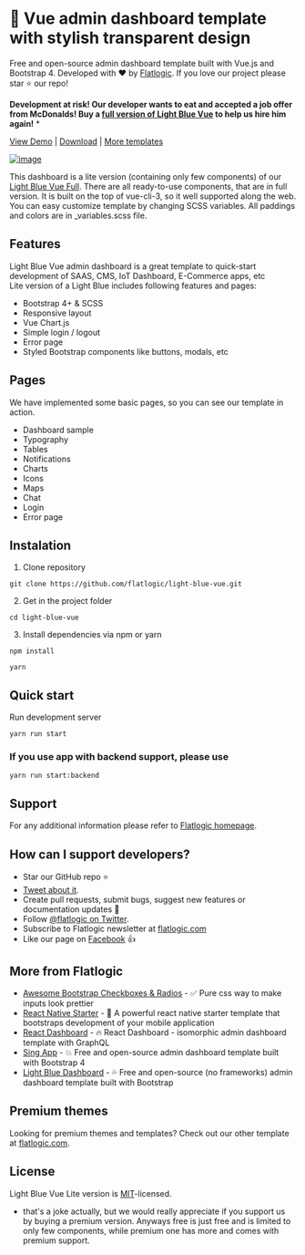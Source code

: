 # 🤘 Vue admin dashboard template with stylish transparent design

Free and open-source admin dashboard template built with Vue.js and Bootstrap 4. Developed with ❤️ by [Flatlogic](https://flatlogic.com/). If you love our project please star ⭐️ our repo!

**Development at risk! Our developer wants to eat and accepted a job offer from McDonalds! Buy a [full version of Light Blue Vue](https://flatlogic.com/admin-dashboards/light-blue-vue/) to help us hire him again!** *

[View Demo](https://flatlogic.com/admin-dashboards/light-blue-vue-lite/demo) | [Download](https://github.com/flatlogic/light-blue-vue-admin/archive/master.zip) | [More templates](https://flatlogic.com/admin-dashboards)

[![image](https://user-images.githubusercontent.com/1212194/54691119-c3172500-4b33-11e9-8f2f-1a5e1610dbc5.png)](https://flatlogic.com/admin-dashboards/light-blue-vue-lite/demo)

This dashboard is a lite version (containing only few components) of our [Light Blue Vue Full](https://flatlogic.com/admin-dashboards/light-blue-vue). There are all ready-to-use components, that are in full version. It is built on the top of vue-cli-3, so it well supported along the web. You can easy customize template by changing SCSS variables. All paddings and colors are in _variables.scss file.

## Features

Light Blue Vue admin dashboard is a great template to quick-start development of SAAS, CMS, IoT Dashboard, E-Commerce apps, etc  
Lite version of a Light Blue includes following features and pages:

* Bootstrap 4+ & SCSS
* Responsive layout
* Vue Chart.js
* Simple login / logout 
* Error page
* Styled Bootstrap components like buttons, modals, etc


## Pages
We have implemented some basic pages, so you can see our template in action.

* Dashboard sample
* Typography
* Tables
* Notifications
* Charts
* Icons
* Maps
* Chat
* Login
* Error page

## Instalation 

1. Clone repository
```shell
git clone https://github.com/flatlogic/light-blue-vue.git
```
2. Get in the project folder
```shell
cd light-blue-vue
```
3. Install dependencies via npm or yarn
```shell
npm install
```
```shell
yarn
```

## Quick start
Run development server
```shell
yarn run start
```

### If you use app with backend support, please use
```
yarn run start:backend
```

## Support
For any additional information please refer to [Flatlogic homepage](https://flatlogic.com).

## How can I support developers?
- Star our GitHub repo :star:
- [Tweet about it](https://twitter.com/intent/tweet?text=Amazing%20dashboard%20built%20with%20%23VueJS%20and%20%23Bootstrap!&url=https://github.com/flatlogic/light-blue-vue&via=flatlogic).
- Create pull requests, submit bugs, suggest new features or documentation updates :wrench:
- Follow [@flatlogic on Twitter](https://twitter.com/flatlogic).
- Subscribe to Flatlogic newsletter at [flatlogic.com](https://flatlogic.com/)
- Like our page on [Facebook](https://www.facebook.com/flatlogic/) :thumbsup:

## More from Flatlogic
- [Awesome Bootstrap Checkboxes & Radios](https://github.com/flatlogic/awesome-bootstrap-checkbox) - ✅ Pure css way to make inputs look prettier
- [React Native Starter](https://github.com/flatlogic/react-native-starter) - 🚀 A powerful react native starter template that bootstraps development of your mobile application
- [React Dashboard](https://github.com/flatlogic/react-dashboard) - 🔥 React Dashboard - isomorphic admin dashboard template with GraphQL
- [Sing App](https://github.com/flatlogic/sing-app) - 💥 Free and open-source admin dashboard template built with Bootstrap 4
- [Light Blue Dashboard](https://github.com/flatlogic/light-blue-dashboard) - 💦 Free and open-source (no frameworks) admin dashboard template built with Bootstrap

## Premium themes
Looking for premium themes and templates? Check out our other template at [flatlogic.com](https://flatlogic.com/admin-dashboards).

## License

Light Blue Vue Lite version is [MIT](https://github.com/flatlogic/light-blue-vue-admin/blob/master/LICENSE)-licensed.

* that's a joke actually, but we would really appreciate if you support us by buying a premium version. Anyways free is just free and is limited to only few components, while premium one has more and comes with premium support.
